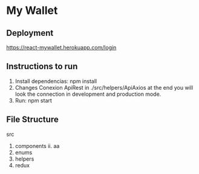 # My Wallet



## Deployment

https://react-mywallet.herokuapp.com/login

## Instructions to run

1. Install dependencias: npm install
2. Changes Conexion ApiRest in ./src/helpers/ApiAxios at the end you will look the connection in development and production mode.
3. Run: npm start

## File Structure

src
  1.  components
      ii. aa
  3. enums
  4. helpers
  5. redux
